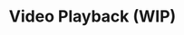 ---
layout: module
title: Video Playback (WIP)
authors: [korlibs]
category: Video
link: https://github.com/korlibs/korge-video/tree/main/korge-video
icon: /i/video.jpg
---